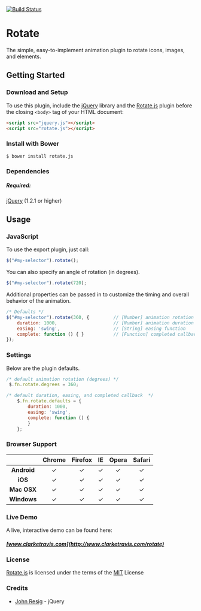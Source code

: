 [![Build Status](https://travis-ci.org/clarketm/Rotate.svg?branch=master)](https://travis-ci.org/clarketm/Rotate)
# Rotate
The simple, easy-to-implement animation plugin to rotate icons, images, and elements.

## Getting Started

### Download and Setup

To use this plugin, include the [jQuery](https://jquery.com) library and the [Rotate.js](http://www.clarketravis.com/rotate) plugin before the closing `<body>` tag of your HTML document:

```html
<script src="jquery.js"></script>
<script src="rotate.js"></script>
```

### Install with Bower

```shell
$ bower install rotate.js
```

### Dependencies

##### Required:

[jQuery](https://jquery.com) (1.2.1 or higher)


## Usage

### JavaScript

To use the export plugin, just call:

```js
$("#my-selector").rotate();
```

You can also specify an angle of rotation (in degrees).

```js
$("#my-selector").rotate(720);
```

Additional properties can be passed in to customize the timing and overall behavior of the animation.

```js
/* Defaults */
$("#my-selector").rotate(360, {         // [Number] animation rotation (degrees)
    duration: 1000,                     // [Number] animation duration
    easing: 'swing',                    // [String] easing function
    complete: function () { }           // [Function] completed callback
});
```

### Settings

Below are the plugin defaults.

```js
/* default animation rotation (degrees) */
 $.fn.rotate.degrees = 360;

/* default duration, easing, and completed callback  */
    $.fn.rotate.defaults = {
        duration: 1000,
        easing: 'swing',
        complete: function () {
        }
    };
```


### Browser Support

|             |  Chrome  | Firefox  |    IE    |   Opera  |  Safari  |
| :---------: | :------: | :------: | :------: | :-----:  | :------: |
| __Android__ | &#10003; | &#10003; | &#10003; | &#10003; | &#10003; |
| __iOS__     | &#10003; | &#10003; | &#10003; | &#10003; | &#10003; |
| **Mac OSX** | &#10003; | &#10003; | &#10003; | &#10003; | &#10003; |
| **Windows** | &#10003; | &#10003; | &#10003; | &#10003; | &#10003; |


### Live Demo 
A live, interactive demo can be found here:
##### [www.clarketravis.com](http://www.clarketravis.com/rotate)

### License
[Rotate.js](http://www.clarketravis.com) is licensed under the terms of the [MIT](http://opensource.org/licenses/mit-license.php) License

### Credits

* [John Resig](https://github.com/jeresig) - jQuery
